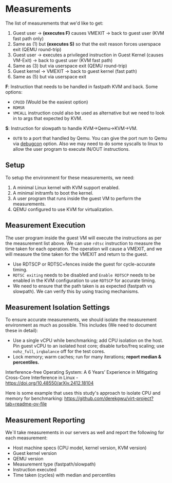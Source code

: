 # Measurements

The list of measurements that we'd like to get:
1. Guest user → **(executes F)** causes VMEXIT → back to guest user (KVM fast path only)
2. Same as (1) but **(executes S)** so that the exit reason forces userspace exit (QEMU round-trip)
3. Guest user → executes a privileged instruction in Guest Kernel (causes VM-Exit) → back to guest user (KVM fast path)
4. Same as (3) but via userspace exit (QEMU round-trip)
5. Guest kernel →  VMEXIT → back to guest kernel (fast path)
6. Same as (5) but via userspace exit

**F**: Instruction that needs to be handled in fastpath KVM and back. Some options:
- `CPUID` (Would be the easiest option)
- `RDMSR` 
- `VMCALL` instruction could also be used as alternative but we need to look in to args that expected by KVM.

**S**: Instruction for slowpath to handle KVM->Qemu->KVM->VM.
- `OUTB` to a port that handled by Qemu. You can give the port num to Qemu via [debugcon](https://qemu-project.gitlab.io/qemu/system/invocation.html#hxtool-9) option. Also we may need to do some syscalls to linux to allow the user program to execute IN/OUT instructions.


## Setup

To setup the environment for these measurements, we need:
1. A minimal Linux kernel with KVM support enabled.
2. A minimal initramfs to boot the kernel.
3. A user program that runs inside the guest VM to perform the measurements.
4. QEMU configured to use KVM for virtualization.

## Measurement Execution

The user program inside the guest VM will execute the instructions as per the measurement list above. We can use `rdtsc` instruction to measure the time taken for each operation. The operation will cause a VMEXIT, and we will measure the time taken for the VMEXIT and return to the guest.

- Use RDTSCP or RDTSC+fences inside the guest for cycle-accurate timing.
- `RDTSC exiting` needs to be disabled and `Enable RDTSCP` needs to be enabled in the KVM configuration to use `RDTSCP` for accurate timing.
- We need to ensure that the path taken is as expected (fastpath vs slowpath). We can verify this by using tracing mechanisms.

## Measurement Isolation Settings

To ensure accurate measurements, we should isolate the measurement environment as much as possible. This includes (We need to document these in detail):

- Use a single vCPU while benchmarking; add CPU isolation on the host.
	Pin guest vCPU to an isolated host core; disable turbo/freq scaling; use `nohz_full`, `irqbalance` off for the test cores.
- Lock memory; warm caches; run for many iterations; **report median & percentiles.**


Interference-free Operating System: A 6 Years’ Experience in Mitigating Cross-Core Interference in Linux -
https://doi.org/10.48550/arXiv.2412.18104

Here is some example that uses this study's approach to isolate CPU and memory for benchmarking:
https://github.com/derekgwu/virt-project?tab=readme-ov-file

## Measurement Reporting

We`ll take measurements in our servers as well and report the following for each measurement:
- Host machine specs (CPU model, kernel version, KVM version)
- Guest kernel version
- QEMU version
- Measurement type (fastpath/slowpath)
- Instruction executed
- Time taken (cycles) with median and percentiles
